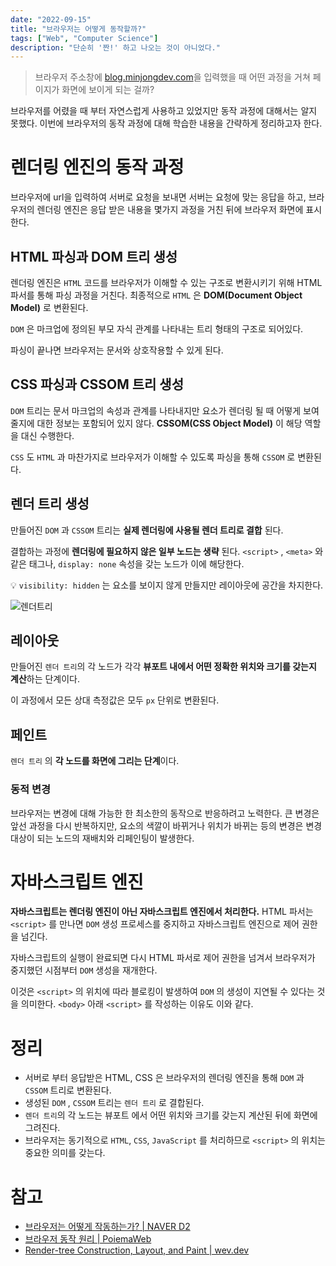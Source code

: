 ```yaml
---
date: "2022-09-15"
title: "브라우저는 어떻게 동작할까?"
tags: ["Web", "Computer Science"]
description: "단순히 '짠!' 하고 나오는 것이 아니었다."
---
```


> 브라우저 주소창에 [blog.minjongdev.com](http://blog.minjongdev.com)을 입력했을 때 어떤 과정을 거쳐 페이지가 화면에 보이게 되는 걸까?

브라우저를 어렸을 때 부터 자연스럽게 사용하고 있었지만 동작 과정에 대해서는 알지 못했다. 이번에 브라우저의 동작 과정에 대해 학습한 내용을 간략하게 정리하고자 한다.

# 렌더링 엔진의 동작 과정

브라우저에 url을 입력하여 서버로 요청을 보내면 서버는 요청에 맞는 응답을 하고, 브라우저의 렌더링 엔진은 응답 받은 내용을 몇가지 과정을 거친 뒤에 브라우저 화면에 표시한다.

## HTML 파싱과 DOM 트리 생성

렌더링 엔진은 `HTML` 코드를 브라우저가 이해할 수 있는 구조로 변환시키기 위해 HTML 파서를 통해 파싱 과정을 거친다. 최종적으로 `HTML` 은 **DOM(Document Object Model)** 로 변환된다.

`DOM` 은 마크업에 정의된 부모 자식 관계를 나타내는 트리 형태의 구조로 되어있다.

파싱이 끝나면 브라우저는 문서와 상호작용할 수 있게 된다.

## CSS 파싱과 CSSOM 트리 생성

`DOM` 트리는 문서 마크업의 속성과 관계를 나타내지만 요소가 렌더링 될 때 어떻게 보여줄지에 대한 정보는 포함되어 있지 않다. **CSSOM(CSS Object Model)** 이 해당 역할을 대신 수행한다.

`CSS` 도 `HTML` 과 마찬가지로 브라우저가 이해할 수 있도록 파싱을 통해 `CSSOM` 로 변환된다.

## 렌더 트리 생성

만들어진 `DOM` 과 `CSSOM` 트리는 **실제 렌더링에 사용될 렌더 트리로 결합** 된다.

결합하는 과정에 **렌더링에 필요하지 않은 일부 노드는 생략** 된다. `<script>` , `<meta>` 와 같은 태그나, `display: none` 속성을 갖는 노드가 이에 해당한다.

💡 `visibility: hidden` 는 요소를 보이지 않게 만들지만 레이아웃에 공간을 차지한다.

![렌더트리](/images/how-browsers-work/render-tree.png)

## **레이아웃**

만들어진 `렌더 트리`의 각 노드가 각각 **뷰포트 내에서 어떤 정확한 위치와 크기를 갖는지 계산**하는 단계이다.

이 과정에서 모든 상대 측정값은 모두 `px` 단위로 변환된다.

## 페인트

`렌더 트리` 의 **각 노드를 화면에 그리는 단계**이다.

### 동적 변경

브라우저는 변경에 대해 가능한 한 최소한의 동작으로 반응하려고 노력한다. 큰 변경은 앞선 과정을 다시 반복하지만, 요소의 색깔이 바뀌거나 위치가 바뀌는 등의 변경은 변경 대상이 되는 노드의 재배치와 리페인팅이 발생한다.

# 자바스크립트 엔진

**자바스크립트는 렌더링 엔진이 아닌 자바스크립트 엔진에서 처리한다.** HTML 파서는 `<script>` 를 만나면 `DOM` 생성 프로세스를 중지하고 자바스크립트 엔진으로 제어 권한을 넘긴다.

자바스크립트의 실행이 완료되면 다시 HTML 파서로 제어 권한을 넘겨서 브라우저가 중지했던 시점부터 `DOM` 생성을 재개한다.

이것은 `<script>` 의 위치에 따라 블로킹이 발생하여 `DOM` 의 생성이 지연될 수 있다는 것을 의미한다. `<body>` 아래 `<script>` 를 작성하는 이유도 이와 같다.

# 정리

- 서버로 부터 응답받은 HTML, CSS 은 브라우저의 렌더링 엔진을 통해 `DOM` 과 `CSSOM` 트리로 변환된다.
- 생성된 `DOM` , `CSSOM` 트리는 `렌더 트리` 로 결합된다.
- `렌더 트리`의 각 노드는 뷰포트 에서 어떤 위치와 크기를 갖는지 계산된 뒤에 화면에 그려진다.
- 브라우저는 동기적으로 `HTML`, `CSS`, `JavaScript` 를 처리하므로 `<script>` 의 위치는 중요한 의미를 갖는다.

# 참고

- [브라우저는 어떻게 작동하는가? | NAVER D2](https://d2.naver.com/helloworld/59361)
- [브라우저 동작 원리 | PoiemaWeb](https://poiemaweb.com/js-browser)
- [Render-tree Construction, Layout, and Paint | wev.dev](https://web.dev/critical-rendering-path-render-tree-construction/)
